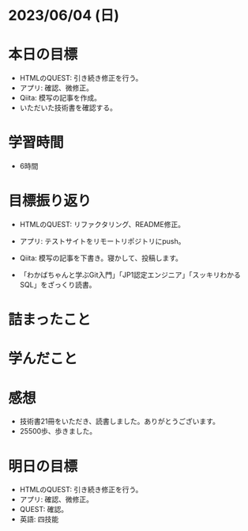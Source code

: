 # 2023/06/04 (日)

# 本日の目標

- HTMLのQUEST: 引き続き修正を行う。
- アプリ: 確認、微修正。
- Qiita: 模写の記事を作成。
- いただいた技術書を確認する。

# 学習時間
- 6時間

# 目標振り返り

- HTMLのQUEST: リファクタリング、README修正。

- アプリ: テストサイトをリモートリポジトリにpush。

- Qiita: 模写の記事を下書き。寝かして、投稿します。

- 「わかばちゃんと学ぶGit入門」「JP1認定エンジニア」「スッキリわかるSQL」をざっくり読書。

# 詰まったこと

# 学んだこと

# 感想

- 技術書21冊をいただき、読書しました。ありがとうございます。
- 25500歩、歩きました。

# 明日の目標

- HTMLのQUEST: 引き続き修正を行う。
- アプリ: 確認、微修正。
- QUEST: 確認。
- 英語: 四技能
